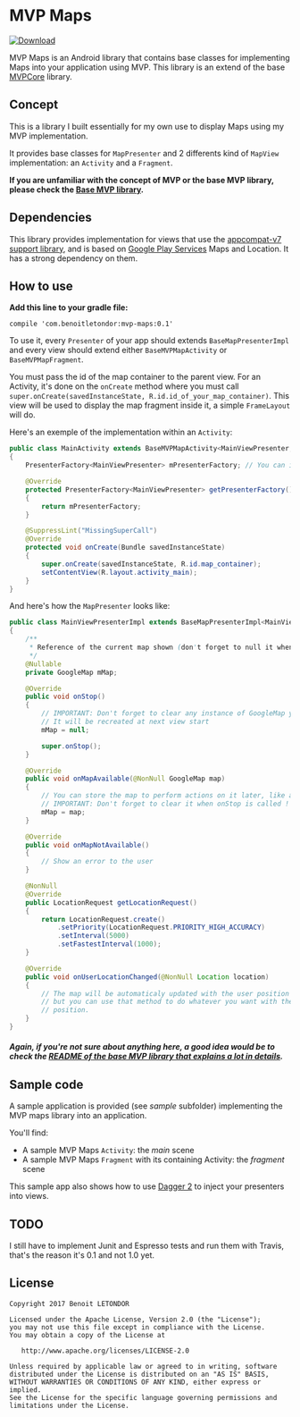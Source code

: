 # MVP Maps

[ ![Download](https://api.bintray.com/packages/benoitletondor/maven/mvp-maps/images/download.svg) ](https://bintray.com/benoitletondor/maven/mvp-maps/_latestVersion)

MVP Maps is an Android library that contains base classes for implementing Maps into your application using MVP. This library is an extend of the base [MVPCore](https://github.com/benoitletondor/mvp-core) library.

## Concept

This is a library I built essentially for my own use to display Maps using my MVP implementation.

It provides base classes for `MapPresenter` and 2 differents kind of `MapView` implementation: an `Activity` and a `Fragment`.

**If you are unfamiliar with the concept of MVP or the base MVP library, please check the [Base MVP library](https://github.com/benoitletondor/mvp-core).**

## Dependencies

This library provides implementation for views that use the [appcompat-v7 support library](https://developer.android.com/topic/libraries/support-library/features.html), and is based on [Google Play Services](https://developers.google.com/android/guides/overview) Maps and Location. It has a strong dependency on them. 

## How to use

**Add this line to your gradle file:**

```
compile 'com.benoitletondor:mvp-maps:0.1'
```

To use it, every `Presenter` of your app should extends `BaseMapPresenterImpl` and every view should extend either `BaseMVPMapActivity` or `BaseMVPMapFragment`.

You must pass the id of the map container to the parent view. For an Activity, it's done on the `onCreate` method where you must call `super.onCreate(savedInstanceState, R.id.id_of_your_map_container)`. This view will be used to display the map fragment inside it, a simple `FrameLayout` will do.

Here's an exemple of the implementation within an `Activity`:

```java
public class MainActivity extends BaseMVPMapActivity<MainViewPresenter, MainView> implements MainView
{
	PresenterFactory<MainViewPresenter> mPresenterFactory; // You can inject this

	@Override
	protected PresenterFactory<MainViewPresenter> getPresenterFactory()
	{
		return mPresenterFactory;
	}

	@SuppressLint("MissingSuperCall")
    @Override
    protected void onCreate(Bundle savedInstanceState)
    {
        super.onCreate(savedInstanceState, R.id.map_container);
        setContentView(R.layout.activity_main);
    }
}
```

And here's how the `MapPresenter` looks like:

```java
public class MainViewPresenterImpl extends BaseMapPresenterImpl<MainView> implements MainViewPresenter
{
	/**
     * Reference of the current map shown (don't forget to null it when onStop is called !)
     */
    @Nullable
    private GoogleMap mMap;

    @Override
    public void onStop()
    {
        // IMPORTANT: Don't forget to clear any instance of GoogleMap you have here to avoid leaks.
        // It will be recreated at next view start
        mMap = null;

        super.onStop();
    }

	@Override
    public void onMapAvailable(@NonNull GoogleMap map)
    {
        // You can store the map to perform actions on it later, like adding pins
        // IMPORTANT: Don't forget to clear it when onStop is called !
        mMap = map;
    }

    @Override
    public void onMapNotAvailable()
    {
        // Show an error to the user
    }

    @NonNull
    @Override
    public LocationRequest getLocationRequest()
    {
        return LocationRequest.create()
            .setPriority(LocationRequest.PRIORITY_HIGH_ACCURACY)
            .setInterval(5000)
            .setFastestInterval(1000);
    }

    @Override
    public void onUserLocationChanged(@NonNull Location location)
    {
        // The map will be automaticaly updated with the user position
        // but you can use that method to do whatever you want with the user
        // position.
    }
}
```

##### Again, if you're not sure about anything here, a good idea would be to check the [README of the base MVP library that explains a lot in details](https://github.com/benoitletondor/mvp-core).

## Sample code

A sample application is provided (see _sample_ subfolder) implementing the MVP maps library into an application. 

You'll find:

- A sample MVP Maps `Activity`: the _main_ scene
- A sample MVP Maps `Fragment` with its containing Activity: the _fragment_ scene

This sample app also shows how to use [Dagger 2](https://github.com/google/dagger) to inject your presenters into views.

## TODO

I still have to implement Junit and Espresso tests and run them with Travis, that's the reason it's 0.1 and not 1.0 yet.

## License

    Copyright 2017 Benoit LETONDOR

    Licensed under the Apache License, Version 2.0 (the "License");
    you may not use this file except in compliance with the License.
    You may obtain a copy of the License at

       http://www.apache.org/licenses/LICENSE-2.0

    Unless required by applicable law or agreed to in writing, software
    distributed under the License is distributed on an "AS IS" BASIS,
    WITHOUT WARRANTIES OR CONDITIONS OF ANY KIND, either express or implied.
    See the License for the specific language governing permissions and
    limitations under the License.
